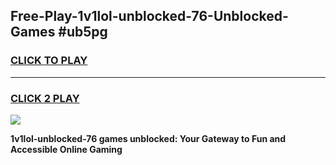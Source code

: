 
## Free-Play-1v1lol-unblocked-76-Unblocked-Games #ub5pg
<h3>
<a href="https://news.freeplayer.one?title=1v1lol-unblocked-76&ref=8M">CLICK TO PLAY</a></h3>
<hr>

<h3>
<a href="https://news.freeplayer.one?title=1v1lol-unblocked-76&ref=8M">CLICK 2 PLAY</a>
  
</h3>

<a href="https://news.freeplayer.one?title=1v1lol-unblocked-76&ref=8M"><img src="https://clearcache.store/games.png"></a>


**1v1lol-unblocked-76 games unblocked: Your Gateway to Fun and Accessible Online Gaming**
